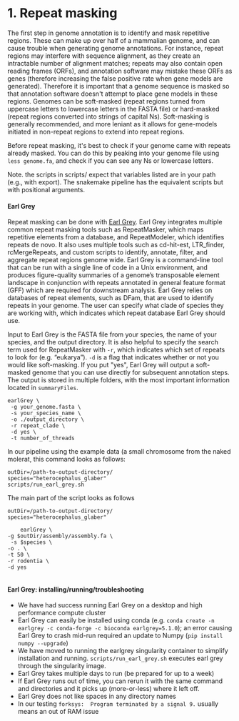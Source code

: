# 1. Repeat masking

The first step in genome annotation is to identify and mask repetitive regions. These can make up over half of a mammalian genome, and can cause trouble when generating genome annotations. For instance, repeat regions may interfere with sequence alignment, as they create an intractable number of alignment matches; repeats may also contain open reading frames (ORFs), and annotation software may mistake these ORFs as genes (therefore increasing the false positive rate when gene models are generated). Therefore it is important that a genome sequence is masked so that annotation software doesn't attempt to place gene models in these regions. Genomes can be soft-masked (repeat regions turned from uppercase letters to lowercase letters in the FASTA file) or hard-masked (repeat regions converted into strings of capital Ns). Soft-masking is generally recommended, and more leniant as it allows for gene-models initiated in non-repeat regions to extend into repeat regions.

Before repeat masking, it's best to check if your genome came with repeats already masked. You can do this by peaking into your genome file using `less genome.fa`, and check if you can see any Ns or lowercase letters.

Note. the scripts in scripts/ expect that variables listed are in your path (e.g., with export). The snakemake pipeline has the equivalent scripts but with positional arguments.

#### Earl Grey

Repeat masking can be done with [Earl Grey](https://github.com/TobyBaril/EarlGrey). Earl Grey integrates multiple common repeat masking tools such as RepeatMasker, which maps repetitive elements from a database, and RepeatModeler, which identifies repeats de novo.  It also uses multiple tools such as cd-hit-est, LTR_finder, rcMergeRepeats, and custom scripts to identify, annotate, filter, and aggregate repeat regions genome wide. Earl Grey is a command-line tool that can be run with a single line of code in a Unix environment, and produces figure-quality summaries of a genome’s transposable element landscape in conjunction with repeats annotated in general feature format (GFF) which are required for downstream analysis. Earl Grey relies on databases of repeat elements, such as DFam, that are used to identify repeats in your genome. The user can specify what clade of species they are working with, which indicates which repeat database Earl Grey should use.

Input to Earl Grey is the FASTA file from your species, the name of your species, and the output directory. It is also helpful to specify the search term used for RepeatMasker with `-r`, which indicates which set of repeats to look for (e.g. “eukarya”). `-d` is a flag that indicates whether or not you would like soft-masking. If you put "yes", Earl Grey will output a soft-masked genome that you can use directly for subsequent annotation steps. The output is stored in multiple folders, with the most important information located in `summaryFiles`. 

```
earlGrey \
 -g your_genome.fasta \
 -s your_species_name \
 -o ./output_directory \
 -r repeat_clade \
 -d yes \
 -t number_of_threads
```
In our pipeline using the example data (a small chromosome from the naked molerat, this command looks as follows:

```
outDir=/path-to-output-directory/
species="heterocephalus_glaber"
scripts/run_earl_grey.sh
```

The main part of the script looks as follows
```
outDir=/path-to-output-directory/
species="heterocephalus_glaber"

	earlGrey \
-g $outDir/assembly/assembly.fa \
 -s $species \
-o . \
-t 50 \
-r rodentia \
-d yes


```

#### Earl Grey: installing/running/troubleshooting

- We have had success running Earl Grey on a desktop and high performance compute cluster
- Earl Grey can easily be installed using conda (e.g. `conda create -n earlgrey -c conda-forge -c bioconda earlgrey=5.1.0`); an error causing Earl Grey to crash mid-run required an update to Numpy (`pip install numpy --upgrade`)
- We have moved to running the earlgrey singularity container to simplify installation and running. `scripts/run_earl_grey.sh` executes earl grey through the singularity image.
- Earl Grey takes multiple days to run (be prepared for up to a week)
- If Earl Grey runs out of time, you can rerun it with the same command and directories and it picks up (more-or-less) where it left off.
- Earl Grey does not like spaces in any directory names
- In our testing `forksys:  Program terminated by a signal 9.` usually means an out of RAM issue
